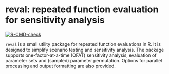 reval: repeated function evaluation for sensitivity analysis
============================================================
<!-- badges: start -->
[![R-CMD-check](https://github.com/mkoohafkan/reval/workflows/R-CMD-check/badge.svg)](https://github.com/mkoohafkan/reval/actions)
<!-- badges: end -->

`reval` is a small utility package for repeated function evaluations in R. It 
is designed to simplify scenario testing and sensitivity analysis. 
The package supports one-factor-at-a-time (OFAT) sensitivity analysis, 
evaluation of parameter sets and (sampled) parameter permutation. Options for 
parallel processing and output formatting are also provided.
